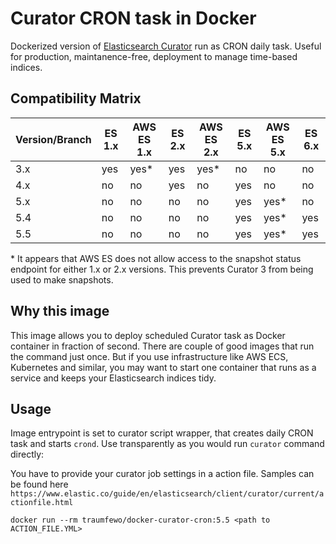 # Curator CRON task in Docker 

Dockerized version of [Elasticsearch Curator](https://github.com/elastic/curator) run as CRON daily task. Useful for production, maintanence-free, deployment to manage time-based indices.



## Compatibility Matrix

|Version/Branch | ES 1.x   | AWS ES 1.x | ES 2.x   | AWS ES 2.x | ES 5.x   | AWS ES 5.x | ES 6.x     |
|---------------|----------|------------|----------|------------|----------|------------|------------|
|  3.x          |    yes   |     yes*   |   yes    |     yes*   |   no     |     no     |     no     |
|  4.x          |    no    |     no     |   yes    |     no     |   yes    |     no     |     no     |
|  5.x          |    no    |     no     |   no     |     no     |   yes    |     yes*   |     no     |
|  5.4          |    no    |     no     |   no     |     no     |   yes    |     yes*   |     yes    |
|  5.5          |    no    |     no     |   no     |     no     |   yes    |     yes*   |     yes    |

\* It appears that AWS ES does not allow access to the snapshot status endpoint for either 1.x or 2.x versions. This prevents Curator 3 from being used to make snapshots.

## Why this image

This image allows you to deploy scheduled Curator task as Docker container in fraction of second. There are couple of good
images that run the command just once. But if you use infrastructure like AWS ECS, Kubernetes and similar, you may want to
start one container that runs as a service and keeps your Elasticsearch indices tidy.

## Usage

Image entrypoint is set to curator script wrapper, that creates daily CRON task and starts `crond`. Use transparently as
you would run `curator` command directly:

You have to provide your curator job settings in a action file. Samples can be found here `https://www.elastic.co/guide/en/elasticsearch/client/curator/current/actionfile.html`

```
docker run --rm traumfewo/docker-curator-cron:5.5 <path to ACTION_FILE.YML>
```

